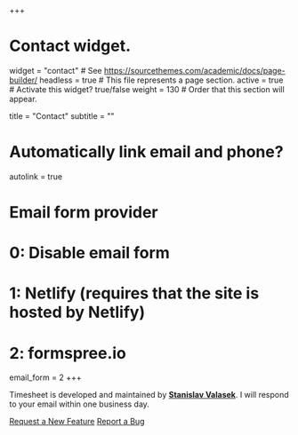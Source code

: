 +++
# Contact widget.
widget = "contact"  # See https://sourcethemes.com/academic/docs/page-builder/
headless = true  # This file represents a page section.
active = true  # Activate this widget? true/false
weight = 130  # Order that this section will appear.

title = "Contact"
subtitle = ""

# Automatically link email and phone?
autolink = true

# Email form provider
#   0: Disable email form
#   1: Netlify (requires that the site is hosted by Netlify)
#   2: formspree.io
email_form = 2
+++

Timesheet is developed and maintained by **[Stanislav Valasek](https://valasek.wordpress.com/)**. I will respond to your email within one business day.

<p class="cta-btns">
  <a href="https://docs.google.com/forms/d/e/1FAIpQLSeh5Gw8iH9DlLQN3tjF66rrDLn5dkPnbi3V6vSjKAu0QPXnag/viewform?usp=sf_link" class="btn btn-primary btn-lg">Request a New Feature</a>
  <a href="https://docs.google.com/forms/d/e/1FAIpQLSfExGW2_D3YI4SjQ3-7SC7gys-b1AwywY-TBmITlDX644-Upg/viewform?usp=sf_link" class="btn btn-primary btn-lg">Report a Bug</a>
</p>
